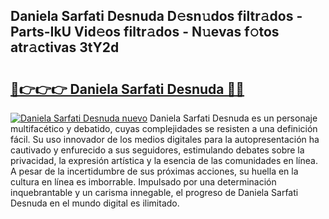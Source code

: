## Daniela Sarfati Desnuda D𝚎sn𝚞dos filtr𝚊dos - Parts-IkU Vid𝚎os filtr𝚊dos - N𝚞evas f𝚘tos atr𝚊ctivas 3tY2d

# <h2><a href="http://mb7um1r.tromn.icu/?c=Daniela+Sarfati+Desnuda">🔗👉👉👉 Daniela Sarfati Desnuda 🔗🔗</a></h2>

[![Daniela Sarfati Desnuda nuevo](https://i.imgur.com/pEAQMta.gif)](http://mb7um1r.tromn.icu/?c=Daniela+Sarfati+Desnuda)
Daniela Sarfati Desnuda es un personaje multifacético y debatido, cuyas complejidades se resisten a una definición fácil.  Su uso innovador de los medios digitales para la autopresentación ha cautivado y enfurecido a sus seguidores, estimulando debates sobre la privacidad, la expresión artística y la esencia de las comunidades en línea. A pesar de la incertidumbre de sus próximas acciones, su huella en la cultura en línea es imborrable. Impulsado por una determinación inquebrantable y un carisma innegable, el progreso de Daniela Sarfati Desnuda en el mundo digital es ilimitado.

